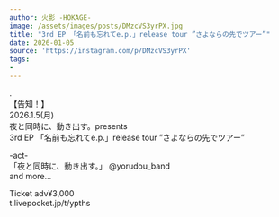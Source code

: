 ```yaml
---
author: 火影 -HOKAGE-
image: /assets/images/posts/DMzcVS3yrPX.jpg
title: "3rd EP 「名前も忘れてe.p.」release tour ”さよならの先でツアー”"
date: 2026-01-05
source: 'https://instagram.com/p/DMzcVS3yrPX'
tags:
- 
---
```

.<br>
【告知！】<br>
2026.1.5(月)<br>
夜と同時に、動き出す。presents<br>
3rd EP 「名前も忘れてe.p.」release tour ”さよならの先でツアー”

-act-<br>
「夜と同時に、動き出す。」 @yorudou_band <br>
and more...

Ticket adv¥3,000<br>
t.livepocket.jp/t/ypths